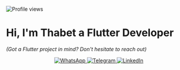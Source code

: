 ![Profile views](https://komarev.com/ghpvc/?username=thabet1thabet1&color=blue&style=flat-square)

# Hi, I'm Thabet a Flutter Developer

*(Got a Flutter project in mind? Don't hesitate to reach out)*

<div align="center">
  <a href="https://wa.me/213672650550">
    <img src="https://img.shields.io/badge/WhatsApp-25D366?style=for-the-badge&logo=whatsapp&logoColor=white" alt="WhatsApp"/>
  </a>
  <a href="https://t.me/thabeeet">
    <img src="https://img.shields.io/badge/Telegram-2CA5E0?style=for-the-badge&logo=telegram&logoColor=white" alt="Telegram"/>
  </a>
  <a href="https://www.linkedin.com/in/thabet-charef-khodja-97ab03347/">
    <img src="https://img.shields.io/badge/LinkedIn-0077B5?style=for-the-badge&logo=linkedin&logoColor=white" alt="LinkedIn"/>
  </a>
</div>
